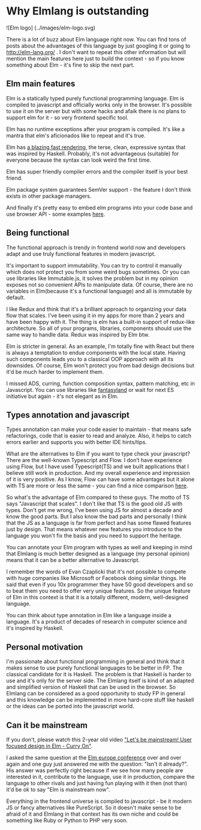 # Why Elmlang is outstanding

![Elm logo]
(../images/elm-logo.svg)

There is a lot of buzz about Elm language right now. You can find tons of posts about the advantages of this language
by just googling it or going to http://elm-lang.org/ . I don't want to repeat this other information but will mention
the main features here just to build the context - so if you know something about Elm - it's fine to skip the next part.


## Elm main features

Elm is a statically typed purely functional programming language. Elm is compiled to javascript and officially works only
in the browser. It's possible to use it on the server but with some hacks and afaik there is no plans to support elm
for it - so very frontend specific tool.

Elm has no runtime exceptions after your program is compiled. It's like a mantra that elm's aficionados like to repeat
and it's true.

Elm has [a blazing fast rendering](http://elm-lang.org/blog/blazing-fast-html-round-two), the terse, clean, expressive
syntax that was inspired by Haskell. Probably, it's not advantageous (suitable) for everyone because the syntax can look weird the first time.

Elm has super friendly compiler errors and the compiler itself is your best friend.

Elm package system guarantees SemVer support - the feature I don't think exists in other package managers.

And finally it's pretty easy to embed elm programs into your code base and use browser API - some examples
[here](https://blog.reifyworks.com/javascript-interop-with-elm-using-ports-to-read-and-parse-csv-files-fef60c318b7a).


## Being functional

The functional approach is trendy in frontend world now and developers adapt and use truly functional features in
modern javascript.

It's important to support immutability. You can try to control it manually which does not protect you from some
weird bugs sometimes. Or you can use libraries like Immutable.js, it solves the problem but in my opinion exposes not so
convenient APIs to manipulate data. Of course, there are no variables in Elm(because it's a functional language)
and all is immutable by default.

I like Redux and think that it's a brilliant approach to organizing your data flow that scales. I've been using it in
my apps for more than 2 years and have been happy with it. The thing is elm has a built-in support of redux-like
architecture. So all of your programs, libraries, components should use the same way to handle data. Redux was inspired by Elm btw.

Elm is stricter in general. As an example, I'm totally fine with React but there is always a temptation to endue components with
the local state. Having such components leads you to a classical OOP approach with all its downsides. Of course, Elm
won't protect you from bad design decisions but it'd be much harder to implement them.

I missed ADS, curring, function composition syntax, pattern matching, etc in Javascript.
You can use libraries like [fantasyland](https://github.com/fantasyland) or wait for next ES initiative but again -
it's not elegant as in Elm.


## Types annotation and javascript

Types annotation can make your code easier to maintain - that means safe refactorings, code that is easier to read and
analyze. Also, it helps to catch errors earlier and supports you with better IDE hints/tips.

What are the alternatives to Elm if you want to type check your javascript? There are the well-known Typescript and Flow.
I don’t have experience using Flow, but I have used Typescript(TS) and we built applications that I believe still
work in production. And my overall experience and impression of it is very positive. As I know, Flow can have some
advantages but it alone with TS are more or less the same - you can find a nice comparison
[here](http://thejameskyle.com/adopting-flow-and-typescript.html).

So what's the advantage of Elm compared to these guys. The motto of TS says "Javascript that scales". I don't like
that TS is the good old JS with types. Don't get me wrong, I've been using JS for almost a decade and know the good
parts. But I also know the bad parts and personally I think that the JS as a language is far from perfect and has
some flawed features just by design. That means whatever new features you introduce to the language you won't fix the
basis and you need to support the heritage.

You can annotate your Elm program with types as well and keeping in mind that Elmlang is much better designed as a language
(my personal opinion) means that it can be a better alternative to Javascript.

I remember the words of Evan Czaplicki that it's not possible to compete with huge companies like Microsoft or Facebook
doing similar things. He said that even if you 10x programmer they have 50 good developers and so to beat them you need to
offer very unique features. So the unique feature of Elm in this context is that it is a totally different, modern,
well-designed language.

You can think about type annotation in Elm like a language inside a language. It's a product of decades of research in
computer science and it's inspired by Haskell.


## Personal motivation

I'm passionate about functional programming in general and think that it makes sense to use purely functional languages
to be better in FP. The classical candidate for it is Haskell. The problem is that Haskell is harder to use and it's only for
the server side. The Elmlang itself is kind of an adapted and simplified version of Haskell that can be used in the browser.
So Elmlang can be considered as a good opportunity to study FP in general and this knowledge can be implemented in more
hard-core stuff like haskell or the ideas can be ported into the javascript world.


## Can it be mainstream

If you don't, please watch this 2-year old video
["Let's be mainstream! User focused design in Elm - Curry On"](https://www.youtube.com/watch?v=oYk8CKH7OhE).

I asked the same question at the [Elm europe conference](https://elmeurope.org/) over and over again and one guy just
answered me with the question: "Isn't it already?". His answer was perfectly right because if we see how many people are
interested in it, contribute to the language, use it in production, compare the language to other rivals and just having
fun playing with it then (not than) it'd be ok to say "Elm is mainstream now".

Everything in the frontend universe is compiled to javascript - be it modern JS or fancy alternatives like PureScript.
So it doesn't make sense to be afraid of it and Elmlang in that context has its own niche  and could be something like
Ruby or Python to PHP very soon.
